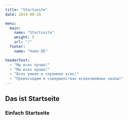 ```yaml
---
title: "Startseite"
date: 2019-08-20

menu: 
  main:
    name: "Startseite"
    weight: 5
    url: "/"
  footer:
    name: "Home DE"

headerText:
  - "Мы всех лучше!"
  - "Мы всех краше!"
  - "Всех умнее и скромнее всех!"
  - "Превосходим в совершенствах всевозможные хвалы!"
---
```


## Das ist Startseite

### Einfach Startseite